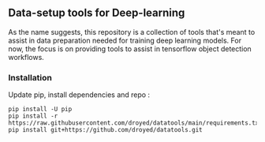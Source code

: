 ## Data-setup tools for Deep-learning

As the name suggests, this repository is a collection of tools that's meant to assist in data preparation needed for training deep learning models. For now, the focus is on providing tools to assist in tensorflow object detection workflows.


### Installation

Update pip, install dependencies and repo :

```shell
pip install -U pip
pip install -r https://raw.githubusercontent.com/droyed/datatools/main/requirements.txt
pip install git+https://github.com/droyed/datatools.git
```